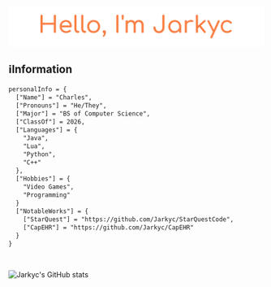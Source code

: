 <a href="https://jarkyc.github.io"><img src="./assets/readme_header.png" align="middle" alt="Hello, I am Jarkyc!" /></a>

## ℹ️Information
```
personalInfo = {
  ["Name"] = "Charles",
  ["Pronouns"] = "He/They",
  ["Major"] = "BS of Computer Science",
  ["ClassOf"] = 2026,
  ["Languages"] = {
    "Java", 
    "Lua", 
    "Python",
    "C++"
  },
  ["Hobbies"] = {
    "Video Games", 
    "Programming"
  }
  ["NotableWorks"] = {
    ["StarQuest"] = "https://github.com/Jarkyc/StarQuestCode",
    ["CapEHR"] = "https://github.com/Jarkyc/CapEHR"
  }
}
```

<br>

![Jarkyc's GitHub stats](https://github-readme-stats.vercel.app/api?username=jarkyc&count_private=true)
